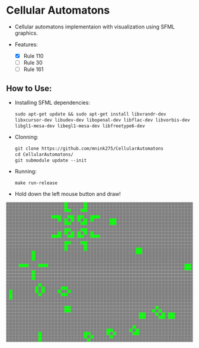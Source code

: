 # Cellular Automatons

- Cellular automatons implementaion with visualization using SFML graphics.

- Features:
  - [x] Rule 110
  - [ ] Rule 30
  - [ ] Rule 161

## How to Use:
- Installing SFML dependencies:
  ```shell
  sudo apt-get update && sudo apt-get install libxrandr-dev libxcursor-dev libudev-dev libopenal-dev libflac-dev libvorbis-dev libgl1-mesa-dev libegl1-mesa-dev libfreetype6-dev
  ```
- Clonning:
  ```shell
  git clone https://github.com/mnink275/CellularAutomatons
  cd CellularAutomatons/
  git submodule update --init
  ```
- Running:
  ```shell
  make run-release
  ```
- Hold down the left mouse button and draw!

![Demo](GameOfLife_Rule110.png)
